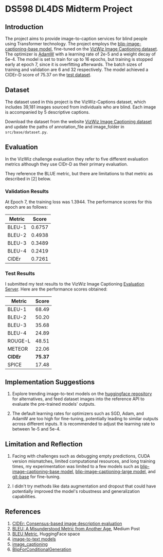 # DS598 DL4DS Midterm Project

## Introduction

The project aims to provide image-to-caption services for blind people using Transformer technology. The project employs the [blip-image-captioning-base model](https://huggingface.co/Salesforce/blip-image-captioning-base), fine-tuned on the [VizWiz Image Captioning dataset](https://vizwiz.org/tasks-and-datasets/image-captioning/). The optimizer is [AdamW](https://pytorch.org/docs/stable/generated/torch.optim.AdamW.html) with a learning rate of 2e-5 and a weight decay of 5e-4. The model is set to train for up to 16 epochs, but training is stopped early at epoch 7, since it is overfitting afterwards. The batch sizes of training and validation are 6 and 32 respectively. The model achieved a CIDEr-D score of 75.37 on the [test dataset](https://eval.ai/web/challenges/challenge-page/739/leaderboard/2006).

## Dataset

The dataset used in this project is the VizWiz-Captions dataset, which includes 39,181 images sourced from individuals who are blind. Each image is accompanied by 5 descriptive captions. 

Download the dataset from the website [VizWiz Image Captioning dataset](https://vizwiz.org/tasks-and-datasets/image-captioning/) and update the paths of annotation_file and image_folder in `src/base/dataset.py`.

## Evaluation

In the VizWiz challenge evaluation they refer to five different evaluation metrics although they use CIDr-D as their primary evaluation.

They reference the BLUE metric, but there are limitations to that metric as described in [2] below.

### Validation Results

At Epoch 7, the training loss was 1.3944. The performance scores for this epoch are as follows:

| Metric  | Score   |
|---------|---------|
| BLEU-1  | 0.6757  |
| BLEU-2  | 0.4938  |
| BLEU-3  | 0.3489  |
| BLEU-4  | 0.2419  |
| CIDEr   | 0.7261  |

### Test Results

I submitted my test results to the VizWiz Image Captioning [Evaluation Server](https://eval.ai/web/challenges/challenge-page/739/overview). Here are the performance scores obtained:

| Metric  | Score |
|---------|-------|
| BLEU-1  | 68.49 |
| BLEU-2  | 50.20 |
| BLEU-3  | 35.68 |
| BLEU-4  | 24.89 |
| ROUGE-L | 48.51 |
| METEOR  | 22.06 |
| **CIDEr**   | **75.37** |
| SPICE   | 17.48 |

## Implementation Suggestions

1. Explore trending image-to-text models on the [huggingface repository](https://huggingface.co/models?pipeline_tag=image-to-text&sort=trending) for alternatives, and feed dataset images into the reference API to evaluate the pre-trained models' outputs.

2. The default learning rates for optimizers such as SGD, Adam, and AdamW are too high for fine-tuning, potentially leading to similar outputs across different inputs. It is recommended to adjust the learning rate to between 1e-5 and 5e-4.

## Limitation and Reflection
1. Facing with challenges such as debugging empty predictions, CUDA version mismatches, limited computational resources, and long training times, my experimentation was limited to a few models such as [blip-image-captioning-base model](https://huggingface.co/Salesforce/blip-image-captioning-base), [blip-image-captioning-large model](https://huggingface.co/Salesforce/blip-image-captioning-large), and [git-base](https://huggingface.co/microsoft/git-base) for fine-tuning. 

2. I didn't try methods like data augmentation and dropout that could have potentially improved the model's robustness and generalization capabilities.

## References
1. [CIDEr: Consensus-based image description evaluation](https://ieeexplore.ieee.org/document/7299087)
2. [BLEU: A Misunderstood Metric from Another Age](https://towardsdatascience.com/bleu-a-misunderstood-metric-from-another-age-d434e18f1b37), Medium Post
3. [BLEU Metric](https://huggingface.co/spaces/evaluate-metric/bleu), HuggingFace space
4. [image-to-text models](https://huggingface.co/models?pipeline_tag=image-to-text&sort=trending)
5. [image_captioning](https://huggingface.co/docs/transformers/main/en/tasks/image_captioning)
6. [BlipForConditionalGeneration](https://huggingface.co/docs/transformers/en/model_doc/blip#transformers.BlipForConditionalGeneration)



